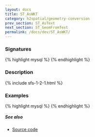 ```yaml
---
layout: docs
title: ST_AsWKT
category: h2spatial/geometry-conversion
prev_section: ST_AsText
next_section: ST_GeomFromText
permalink: /docs/dev/ST_AsWKT/
---
```


### Signatures

{% highlight mysql %}
{% endhighlight %}

### Description



{% include sfs-1-2-1.html %}

### Examples

{% highlight mysql %}
{% endhighlight %}

##### See also

* <a href="https://github.com/irstv/H2GIS/blob/master/h2spatial/src/main/java/org/h2gis/h2spatial/internal/function/spatial/convert/ST_AsWKT.java" target="_blank">Source code</a>
